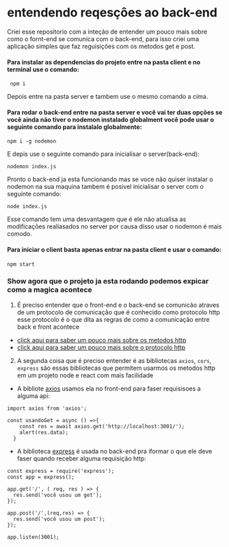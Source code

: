 # entendendo reqesçôes ao back-end


Criei esse repositorio com a inteção de entender um pouco mais sobre como o fornt-end se comunica com o back-end, para isso criei uma aplicação simples que faz reguisições com os metodos get e post.

 #### Para instalar as dependencias do projeto entre na pasta client e no terminal use o comando:

```
 npm i 
```

Depois entre na pasta server e tambem use o mesmo comando a cima.

#### Para rodar o back-end entre na pasta server e você vai ter duas opções se você ainda não tiver o nodemon instalado globalment você pode usar o seguinte comando para instalalo globalmente:

```
npm i -g nodemon 
```
E depis use o seguinte comando para inicialisar o server(back-end):

```
nodemon index.js
```

Pronto o back-end ja esta funcionando mas se voce não quiser instalar o nodemon na sua maquina tambem é posivel inicialisar o server com o seguinte comando:

```
node index.js
```
Esse comando tem uma desvantagem que é ele não atualisa as modificações realiasados no server por causa disso usar o nodemon é mais comodo.


#### Para iniciar o client basta apenas entrar na pasta client e usar o comando:

```
npm start
```
### Show agora que o projeto ja esta rodando podemos expicar como a magica acontece 

1. É preciso entender que o front-end e o back-end se comunicão atraves de um protocolo de comunicação que é conhecido como protocolo http esse protocolo é o que dita as regras de como a comunicação entre back e front acontece 

- [click aqui para saber um pouco mais sobre os metodos http](https://developer.mozilla.org/pt-BR/docs/Web/HTTP/Methods)
- [click aqui para saber um pouco mais sobre o protocolo http](https://developer.mozilla.org/pt-BR/docs/Web/HTTP/Overview)

2. A segunda coisa que é preciso entender é as bibliotecas ```axios```, ```cors```, ```express``` são essas bibliotecas que permitem usarmos os metodos http em um projeto node e react com mais facilidade 

- A bibliote [axios](https://github.com/axios/axios) usamos ela no front-end para faser requisisoes a alguma api:

```
import axios from 'axios';

const usandoGet = async () =>{
    const res = await axios.get('http://localhost:3001/');
    alert(res.data);
  }
```
- A biblioteca [express](https://github.com/expressjs/express) é usada no back-end pra iformar o que ele deve faser quando receber alguma requisição http:

```
const express = require('express');
const app = express();

app.get('/', ( req, res ) => {
  res.send('você usou um get');
});

app.post('/',(req,res) => {
  res.send('você usou um post');
});

app.listen(3001);
```


